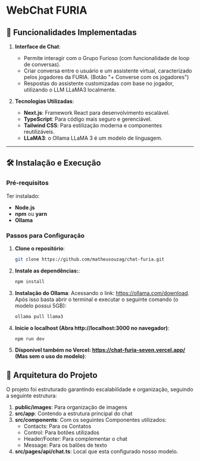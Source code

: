 # WebChat FURIA

## 🚀 Funcionalidades Implementadas

1. **Interface de Chat**:
   - Permite interagir com o Grupo Furioso (com funcionalidade de loop de conversas).
   - Criar conversa entre o usuário e um assistente virtual, caracterizado pelos jogadores da FURIA. (Botão "+ Converse com os jogadores") 
   - Respostas do assistente customizadas com base no jogador, utilizando o LLM LLaMA3 localmente.

2. **Tecnologias Utilizadas**:
   - **Next.js**: Framework React para desenvolvimento escalável.
   - **TypeScript**: Para código mais seguro e gerenciável.
   - **Tailwind CSS**: Para estilização moderna e componentes reutilizáveis.
   - **LLaMA3**: o Ollama LLaMA 3 é um modelo de linguagem.
---

## 🛠️ Instalação e Execução

### Pré-requisitos
Ter instalado:
- **Node.js**
- **npm** ou **yarn**
- **Ollama**

### Passos para Configuração
1. **Clone o repositório**:
   ```bash
   git clone https://github.com/matheusouzag/chat-furia.git

2. **Instale as dependências:**:
   ```bash
   npm install

3. **Instalação do Ollama**:
   Acessando o link: https://ollama.com/download.
   Após isso basta abrir o terminal e executar o seguinte comando (o modelo possui 5GB):
   ```bash
   ollama pull llama3

4. **Inicie o localhost (Abra http://localhost:3000 no navegador)**:
   ```bash
   npm run dev
   
5. **Dísponivel também no Vercel: https://chat-furia-seven.vercel.app/ (Mas sem o uso do modelo)**:

## 🧱 Arquitetura do Projeto

O projeto foi estruturado garantindo escalabilidade e organização, seguindo a seguinte estrutura:

1. **public/images**: Para organização de imagens
2. **src/app**: Contendo a estrutura principal do chat
3. **src/components**: Com os seguintes Componentes utilizados:
   - Contacts: Para os Contatos
   - Control: Para botões utilizados
   - Header/Footer: Para complementar o chat
   - Message: Para os balões de texto
4. **src/pages/api/chat.ts**: Local que esta configurado nosso modelo.
